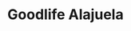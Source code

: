 ---
title: "Goodlife Alajuela"
url: /alajuela/goodlife-alajuela/
shop: suplementos nutricionales
---